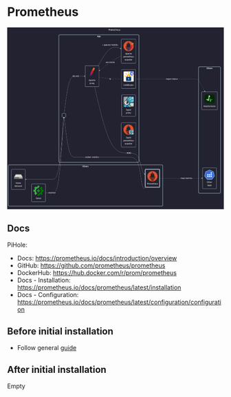# Prometheus

![diagram](../../docs/diagrams/out/apps/prometheus.png)

## Docs

PiHole:

- Docs: <https://prometheus.io/docs/introduction/overview>
- GitHub: <https://github.com/prometheus/prometheus>
- DockerHub: <https://hub.docker.com/r/prom/prometheus>
- Docs - Installation: <https://prometheus.io/docs/prometheus/latest/installation>
- Docs - Configuration: <https://prometheus.io/docs/prometheus/latest/configuration/configuration>

## Before initial installation

- Follow general [guide](../../docs/Checklist%20for%20new%20docker-apps.md)

## After initial installation

Empty
